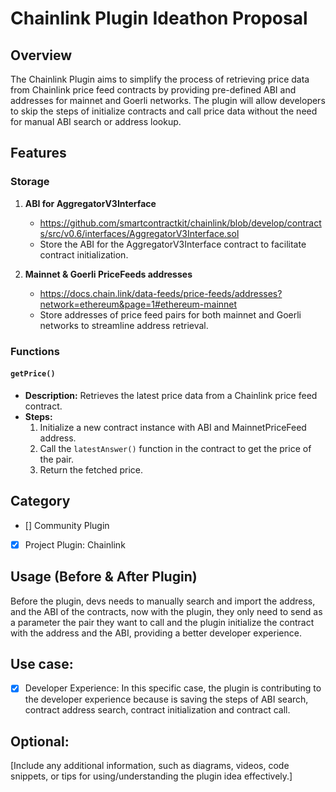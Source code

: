 # Chainlink Plugin Ideathon Proposal

## Overview

The Chainlink Plugin aims to simplify the process of retrieving price data from Chainlink price feed contracts by providing pre-defined ABI and addresses for mainnet and Goerli networks. The plugin will allow developers to skip the steps of initialize contracts and call price data without the need for manual ABI search or address lookup.

## Features

### Storage

1. **ABI for AggregatorV3Interface**

   - https://github.com/smartcontractkit/chainlink/blob/develop/contracts/src/v0.6/interfaces/AggregatorV3Interface.sol
   - Store the ABI for the AggregatorV3Interface contract to facilitate contract initialization.

2. **Mainnet & Goerli PriceFeeds addresses**

   - https://docs.chain.link/data-feeds/price-feeds/addresses?network=ethereum&page=1#ethereum-mainnet
   - Store addresses of price feed pairs for both mainnet and Goerli networks to streamline address retrieval.

### Functions

#### `getPrice()`

- **Description:** Retrieves the latest price data from a Chainlink price feed contract.
- **Steps:**
  1. Initialize a new contract instance with ABI and MainnetPriceFeed address.
  2. Call the `latestAnswer()` function in the contract to get the price of the pair.
  3. Return the fetched price.

## Category

- [] Community Plugin
- [x] Project Plugin: Chainlink

## Usage (Before & After Plugin)

Before the plugin, devs needs to manually search and import the address, and the ABI of the contracts, now with the plugin, they only need to send as a parameter the pair they want to call and the plugin initialize the contract with the address and the ABI, providing a better developer experience.

## Use case:

- [x] Developer Experience: In this specific case, the plugin is contributing to the developer experience because is saving the steps of ABI search, contract address search, contract initialization and contract call.

## Optional:

[Include any additional information, such as diagrams, videos, code snippets, or tips for using/understanding the plugin idea effectively.]
